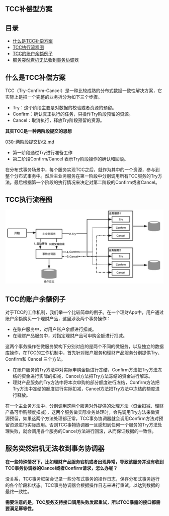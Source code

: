 ## TCC补偿型方案

## 目录

- [什么是TCC补偿方案](#什么是TCC补偿方案)
- [TCC执行流程图](#TCC执行流程图)
- [TCC的账户余额例子](#TCC的账户余额例子)
- [服务突然宕机无法收到事务协调器](#服务突然宕机无法收到事务协调器)



## 什么是TCC补偿方案

TCC（Try-Confirm-Cancel）是一种比较成熟的分布式数据一致性解决方案，它实际上是把一个完整的业务拆分为如下三个步骤。

- Try：这个阶段主要是对数据的校验或者资源的预留。
- Confirm：确认真正执行的任务，只操作Try阶段预留的资源。
- Cancel：取消执行，释放Try阶段预留的资源。

**其实TCC是一种两阶段提交的思想**

 [030-两阶段提交协议.md](030-两阶段提交协议.md) 

- 第一阶段通过Try进行准备工作
- 第二阶段Confirm/Cancel 表示Try阶段操作的确认和回滚。

在分布式事务场景中，每个服务实现TCC之后，就作为其中的一个资源，参与到整个分布式事务中。然后主业务服务在第一阶段中分别调用所有TCC服务的Try方法。最后根据第一个阶段的执行情况来决定对第二阶段的Confirm或者Cancel。

## TCC执行流程图

<img src="../../assets/image-20200903120559862.png" alt="image-20200903120559862" style="zoom:50%;" />

## TCC的账户余额例子

对于TCC的工作机制，我们举一个比较简单的例子。在一个理财App中，用户通过账户余额购买一个理财产品，这里涉及两个事务操作：

- 在账户服务中，对用户账户余额进行扣减。
- 在理财产品服务中，对指定理财产品可申购金额进行扣减。

这两个事务操作在微服务架构下分别对应的是两个不同的微服务，以及独立的数据库操作，在TCC的工作机制中，首先针对账户服务和理财产品服务分别提供Try、Confirm和 Cancel 三个方法。

- 在账户服务的Try方法中对实际申购金额进行冻结，Confirm方法把Try方法冻结的资金进行实际的扣减，Cancel方法把Try方法冻结的资金进行解冻。
- 理财产品服务的Try方法中将本次申购的部分额度进行冻结，Confirm方法把Try方法中冻结的额度进行实际扣减，Cancel方法把Try方法中冻结的额度进行释放。

在一个主业务方法中，分别调用这两个服务对外提供的处理方法（资金扣减、理财产品可申购额度扣减），这两个服务做实际业务处理时，会先调用Try方法来做资源预留，如果这两个方法处理都正常，TCC事务协调器就会调用Confirm方法对预留资源进行实际应用。否则TCC事物协调器一旦感知到任何一个服务的Try方法处理失败，就会调用各个服务的Cancel方法进行回滚，从而保证数据的一致性。

## 服务突然宕机无法收到事务协调器

**在一些特殊情况下，比如理财产品服务宕机或者出现异常，导致该服务并没有收到TCC事务协调器的Cancel或者Confirm请求，怎么办呢？**

没关系，TCC事务框架会记录一些分布式事务的操作日志，保存分布式事务运行的各个阶段和状态。TCC事务协调器会根据操作日志来进行重试，以达到数据的最终一致性。

**需要注意的是，TCC服务支持接口调用失败发起重试，所以TCC暴露的接口都需要满足幂等性。**

